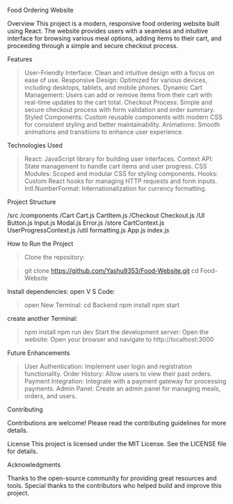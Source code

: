 Food Ordering Website

Overview
This project is a modern, responsive food ordering website built using React. The website provides users with a seamless and intuitive interface for browsing various meal options, adding items to their cart, and proceeding through a simple and secure checkout process.

Features
>User-Friendly Interface: Clean and intuitive design with a focus on ease of use.
Responsive Design: Optimized for various devices, including desktops, tablets, and mobile phones.
>Dynamic Cart Management: Users can add or remove items from their cart with real-time updates to the cart total.
>Checkout Process: Simple and secure checkout process with form validation and order summary.
>Styled Components: Custom reusable components with modern CSS for consistent styling and better maintainability.
>Animations: Smooth animations and transitions to enhance user experience.

Technologies Used

>React: JavaScript library for building user interfaces.
>Context API: State management to handle cart items and user progress.
>CSS Modules: Scoped and modular CSS for styling components.
>Hooks: Custom React hooks for managing HTTP requests and form inputs.
>Intl.NumberFormat: Internationalization for currency formatting.

Project Structure

/src
  /components
    /Cart
      Cart.js
      CartItem.js
    /Checkout
      Checkout.js
    /UI
      Button.js
      Input.js
      Modal.js
    Error.js
  /store
    CartContext.js
    UserProgressContext.js
  /util
    formatting.js
  App.js
  index.js
  
How to Run the Project

>Clone the repository:

>git clone https://github.com/Yashu9353/Food-Website.git
>cd Food-Website

Install dependencies:
open V S Code:
>open New Terminal:
>cd Backend
>npm install
>npm start

create another Terminal:
>npm install
>npm run dev
Start the development server:
Open the website:
Open your browser and navigate to http://localhost:3000

Future Enhancements

>User Authentication: Implement user login and registration functionality.
>Order History: Allow users to view their past orders.
>Payment Integration: Integrate with a payment gateway for processing payments.
>Admin Panel: Create an admin panel for managing meals, orders, and users.

Contributing

Contributions are welcome! Please read the contributing guidelines for more details.

License
This project is licensed under the MIT License. See the LICENSE file for details.

Acknowledgments

Thanks to the open-source community for providing great resources and tools.
Special thanks to the contributors who helped build and improve this project.
